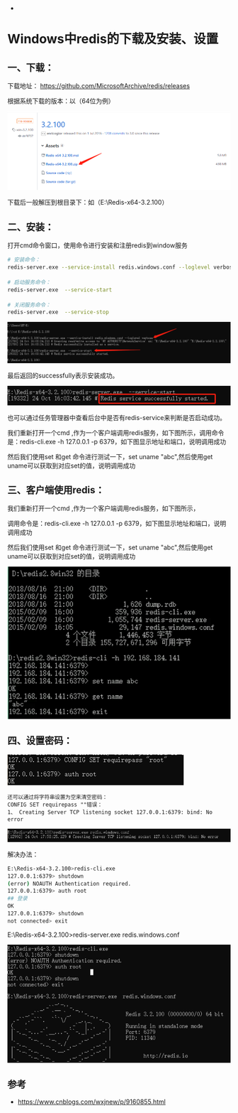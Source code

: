 - 



# Windows中redis的下载及安装、设置

## 一、下载：

下载地址： https://github.com/MicrosoftArchive/redis/releases

根据系统下载的版本：以（64位为例）

![img](Redis.assets/1364390-20181024163519542-874309121.png)

下载后一般解压到根目录下：如（E:\Redis-x64-3.2.100）

## 二、安装：

打开cmd命令窗口，使用命令进行安装和注册redis到window服务

```bash
# 安装命令：
redis-server.exe --service-install redis.windows.conf --loglevel verbose

# 启动服务命令：
redis-server.exe  --service-start

# 关闭服务命令：
redis-server.exe  --service-stop
```

![img](Redis.assets/1364390-20181024164040948-948125160.png)

最后返回的successfully表示安装成功。

![img](Redis.assets/1364390-20181024164205585-405048651.png)

也可以通过任务管理器中查看后台中是否有redis-service来判断是否启动成功。

我们重新打开一个cmd ,作为一个客户端调用redis服务，如下图所示，调用命令是：redis-cli.exe -h 127.0.0.1 -p 6379，如下图显示地址和端口，说明调用成功

然后我们使用set 和get 命令进行测试一下，set uname "abc",然后使用get uname可以获取到对应set的值，说明调用成功

## 三、客户端使用redis：

我们重新打开一个cmd ,作为一个客户端调用redis服务，如下图所示，

调用命令是：redis-cli.exe -h 127.0.0.1 -p 6379，如下图显示地址和端口，说明调用成功

然后我们使用set 和get 命令进行测试一下，set uname "abc",然后使用get uname可以获取到对应set的值，说明调用成功

![1563441634693](Redis.assets/1563441634693.png)



## 四、设置密码：

![img](Redis.assets/1364390-20181024175225304-709192814.png)

```
还可以通过将字符串设置为空来清空密码：
CONFIG SET requirepass ""错误：
1、 Creating Server TCP listening socket 127.0.0.1:6379: bind: No error
```

![img](Redis.assets/1364390-20181024180212260-1562000879.png)

解决办法：

```bash
E:\Redis-x64-3.2.100>redis-cli.exe
127.0.0.1:6379> shutdown
(error) NOAUTH Authentication required.
127.0.0.1:6379> auth root　　　　　　　　　　　　
## 登录
OK
127.0.0.1:6379> shutdown
not connected> exit
```

E:\Redis-x64-3.2.100>redis-server.exe redis.windows.conf

![img](Redis.assets/1364390-20181024180458725-1552104182.png)



## 参考

- https://www.cnblogs.com/wxjnew/p/9160855.html